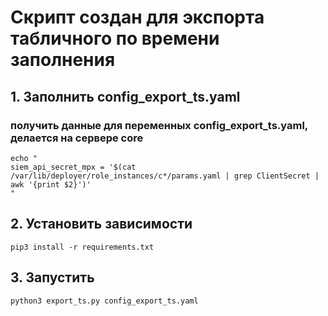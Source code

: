 # Скрипт создан для экспорта табличного по времени заполнения

## 1. Заполнить config_export_ts.yaml 
### получить данные для переменных config_export_ts.yaml, делается на сервере core 
```
echo "
siem_api_secret_mpx = '$(cat /var/lib/deployer/role_instances/c*/params.yaml | grep ClientSecret | awk '{print $2}')'
"
```
## 2. Установить зависимости 
```
pip3 install -r requirements.txt
```

## 3. Запустить
```
python3 export_ts.py config_export_ts.yaml
```
